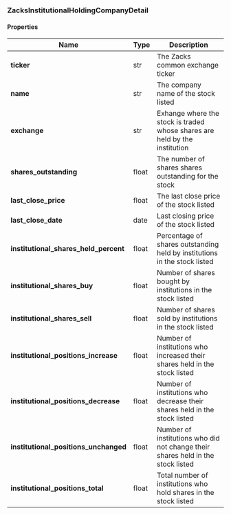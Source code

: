 

[//]: # (CLASS:ZacksInstitutionalHoldingCompanyDetail)

[//]: # (KIND:object)

### ZacksInstitutionalHoldingCompanyDetail

#### Properties

[//]: # (START_DEFINITION)

Name | Type | Description
------------ | ------------- | -------------
**ticker** | str | The Zacks common exchange ticker &nbsp;
**name** | str | The company name of the stock listed &nbsp;
**exchange** | str | Exhange where the stock is traded whose shares are held by the institution &nbsp;
**shares_outstanding** | float | The number of shares shares outstanding for the stock &nbsp;
**last_close_price** | float | The last close price of the stock listed &nbsp;
**last_close_date** | date | Last closing price of the stock listed &nbsp;
**institutional_shares_held_percent** | float | Percentage of shares outstanding held by institutions in the stock listed &nbsp;
**institutional_shares_buy** | float | Number of shares bought by institutions in the stock listed &nbsp;
**institutional_shares_sell** | float | Number of shares sold by institutions in the stock listed &nbsp;
**institutional_positions_increase** | float | Number of institutions who increased their shares held in the stock listed &nbsp;
**institutional_positions_decrease** | float | Number of institutions who decrease their shares held in the stock listed &nbsp;
**institutional_positions_unchanged** | float | Number of institutions who did not change their shares held in the stock listed &nbsp;
**institutional_positions_total** | float | Total number of institutions who hold shares in the stock listed &nbsp;

[//]: # (END_DEFINITION)



